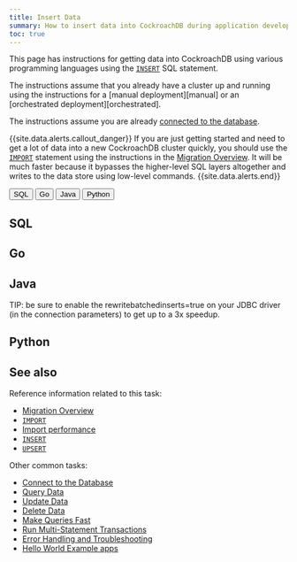 ```yaml
---
title: Insert Data
summary: How to insert data into CockroachDB during application development
toc: true
---
```


This page has instructions for getting data into CockroachDB using various programming languages using the [`INSERT`](insert.html) SQL statement.

The instructions assume that you already have a cluster up and running using the instructions for a [manual deployment][manual] or an [orchestrated deployment][orchestrated].

The instructions assume you are already [connected to the database](connect-to-the-database.html).

{{site.data.alerts.callout_danger}}
If you are just getting started and need to get a lot of data into a new CockroachDB cluster quickly, you should use the [`IMPORT`](import.html) statement using the instructions in the [Migration Overview](migration-overview.html).  It will be much faster because it bypasses the higher-level SQL layers altogether and writes to the data store using low-level commands.
{{site.data.alerts.end}}

<div class="filters filters-big clearfix">
  <button class="filter-button" data-scope="sql">SQL</button>
  <button class="filter-button" data-scope="go">Go</button>
  <button class="filter-button" data-scope="java">Java</button>
  <button class="filter-button" data-scope="python">Python</button>
</div>

<section class="filter-content" markdown="1" data-scope="sql">

## SQL

</section>

<section class="filter-content" markdown="1" data-scope="go">

## Go

</section>

<section class="filter-content" markdown="1" data-scope="java">

## Java

TIP: be sure to enable the rewritebatchedinserts=true on your JDBC driver (in the connection parameters) to get up to a 3x speedup.

</section>

<section class="filter-content" markdown="1" data-scope="python">

## Python

</section>

## See also

Reference information related to this task:

- [Migration Overview](migration-overview.html)
- [`IMPORT`](import.html)
- [Import performance](import.html#performance)
- [`INSERT`](insert.html)
- [`UPSERT`](upsert.html)


Other common tasks:

- [Connect to the Database](connect-to-the-database.html)
- [Query Data](query-data.html)
- [Update Data](update-data.html)
- [Delete Data](delete-data.html)
- [Make Queries Fast](make-queries-fast.html)
- [Run Multi-Statement Transactions](run-multi-statement-transactions.html)
- [Error Handling and Troubleshooting](error-handling-and-troubleshooting.html)
- [Hello World Example apps](hello-world-example-apps.html)
